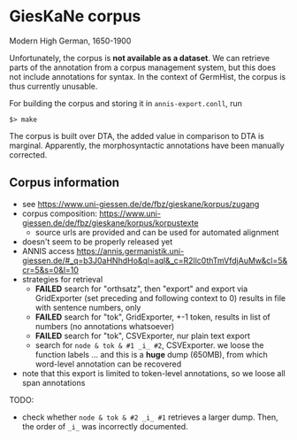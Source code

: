 # GiesKaNe corpus

Modern High German, 1650-1900

Unfortunately, the corpus is **not available as a dataset**. We can retrieve parts of the annotation from a corpus management system, but this does not include annotations for syntax. In the context of GermHist, the corpus is thus currently unusable.

For building the corpus and storing it in `annis-export.conll`, run

    $> make

The corpus is built over DTA, the added value in comparison to DTA is marginal. Apparently, the morphosyntactic annotations have been manually corrected.

## Corpus information

- see https://www.uni-giessen.de/de/fbz/gieskane/korpus/zugang
- corpus composition: https://www.uni-giessen.de/de/fbz/gieskane/korpus/korpustexte
  - source urls are provided and can be used for automated alignment
- doesn't seem to be properly released yet
- ANNIS access https://annis.germanistik.uni-giessen.de/#_q=b3J0aHNhdHo&ql=aql&_c=R2llc0thTmVfdjAuMw&cl=5&cr=5&s=0&l=10
- strategies for retrieval
   - **FAILED** search for "orthsatz", then "export" and export via GridExporter (set preceding and following context to 0) results in file with sentence numbers, only
   - **FAILED** search for "tok", GridExporter, +-1 token, results in list of numbers (no annotations whatsoever)
   - **FAILED** search for "tok", CSVExporter, nur plain text export
   - search for `node & tok & #1 _i_ #2`, CSVExporter. we loose the function labels ... and this is a **huge** dump (650MB), from which word-level annotation can be recovered
- note that this export is limited to token-level annotations, so we loose all span annotations

TODO:
- check whether `node & tok & #2 _i_ #1` retrieves a larger dump. Then, the order of `_i_` was incorrectly documented.